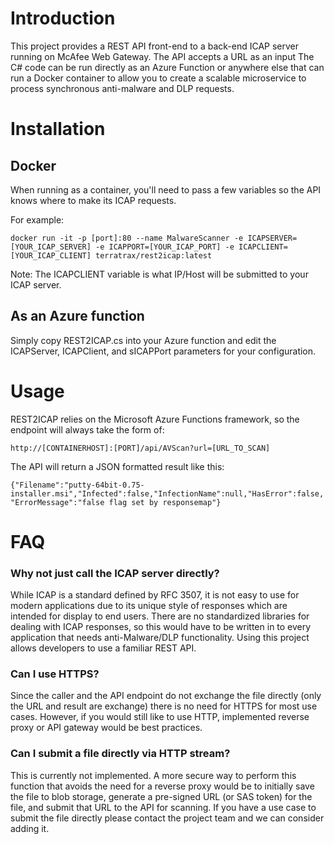 # Introduction
This project provides a REST API front-end to a back-end ICAP server running on McAfee Web Gateway. The API accepts a URL as an input
The C# code can be run directly as an Azure Function or anywhere else that can run a Docker container to allow you to create a scalable microservice to process synchronous anti-malware and DLP requests.

# Installation

## Docker
When running as a container, you'll need to pass a few variables so the API knows where to make its ICAP requests.

For example:

`docker run -it -p [port]:80 --name MalwareScanner -e ICAPSERVER=[YOUR_ICAP_SERVER] -e ICAPPORT=[YOUR_ICAP_PORT] -e ICAPCLIENT=[YOUR_ICAP_CLIENT] terratrax/rest2icap:latest
`

Note: The ICAPCLIENT variable is what IP/Host will be submitted to your ICAP server.

## As an Azure function

Simply copy REST2ICAP.cs into your Azure function and edit the ICAPServer, ICAPClient, and sICAPPort parameters for your configuration.

# Usage

REST2ICAP relies on the Microsoft Azure Functions framework, so the endpoint will always take the form of:

`http://[CONTAINERHOST]:[PORT]/api/AVScan?url=[URL_TO_SCAN]`

The API will return a JSON formatted result like this:

`{"Filename":"putty-64bit-0.75-installer.msi","Infected":false,"InfectionName":null,"HasError":false,"ErrorMessage":"false flag set by responsemap"}`


# FAQ
### Why not just call the ICAP server directly?
While ICAP is a standard defined by RFC 3507, it is not easy to use for modern applications due to its unique style of responses which are intended for display to end users. There are no standardized libraries for dealing with ICAP responses, so this would have to be written in to every application that needs anti-Malware/DLP functionality. Using this project allows developers to use a familiar REST API.

### Can I use HTTPS?
Since the caller and the API endpoint do not exchange the file directly (only the URL and result are exchange) there is no need for HTTPS for most use cases.  However, if you would still like to use HTTP, implemented reverse proxy or API gateway would be best practices.

### Can I submit a file directly via HTTP stream?
This is currently not implemented.  A more secure way to perform this function that avoids the need for a reverse proxy would be to initially save the file to blob storage, generate a pre-signed URL (or SAS token) for the file, and submit that URL to the API for scanning.  If you have a use case to submit the file directly please contact the project team and we can consider adding it.

